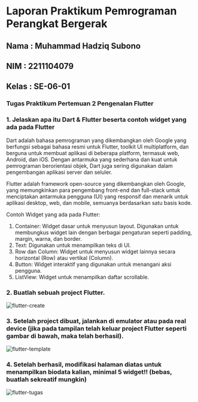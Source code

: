 # Laporan Praktikum Pemrograman Perangkat Bergerak 

## Nama : Muhammad Hadziq Subono
## NIM : 2211104079 
## Kelas : SE-06-01 

### Tugas Praktikum Pertemuan 2 Pengenalan Flutter
### 1. Jelaskan apa itu Dart & Flutter beserta contoh widget yang ada pada Flutter

 Dart adalah bahasa pemrograman yang dikembangkan oleh Google yang berfungsi sebagai bahasa resmi untuk Flutter, toolkit UI multiplatform, dan berguna untuk membuat aplikasi di beberapa platform, termasuk web, Android, dan iOS. Dengan antarmuka yang sederhana dan kuat untuk pemrograman berorientasi objek, Dart juga sering digunakan dalam pengembangan aplikasi server dan seluler.

Flutter adalah framework open-source yang dikembangkan oleh Google, yang memungkinkan para pengembang front-end dan full-stack untuk menciptakan antarmuka pengguna (UI) yang responsif dan menarik untuk aplikasi desktop, web, dan mobile, semuanya berdasarkan satu basis kode.

Contoh Widget yang ada pada Flutter:
1. Container: Widget dasar untuk menyusun layout. Digunakan untuk membungkus widget lain dengan berbagai pengaturan seperti padding, margin, warna, dan border.
2. Text: Digunakan untuk menampilkan teks di UI.
3. Row dan Column: Widget untuk menyusun widget lainnya secara horizontal (Row) atau vertikal (Column).
4. Button: Widget interaktif yang digunakan untuk menangani aksi pengguna.
5. ListView: Widget untuk menampilkan daftar scrollable.

### 2. Buatlah sebuah project Flutter.

![flutter-create](https://github.com/user-attachments/assets/92e30169-90fe-4fd3-935f-62990e75bcf5)

### 3. Setelah project dibuat, jalankan di emulator atau pada real device (jika pada tampilan telah keluar project Flutter seperti gambar di bawah, maka telah berhasil).

![flutter-template](https://github.com/user-attachments/assets/7f9bc70b-eeac-4f0b-a196-b467cf105510)

### 4. Setelah berhasil, modifikasi halaman diatas untuk menampilkan biodata kalian, minimal 5 widget!! (bebas, buatlah sekreatif mungkin)

![flutter-tugas](https://github.com/user-attachments/assets/ac95ae5e-064f-4879-bdc7-7162ca68a9ee)